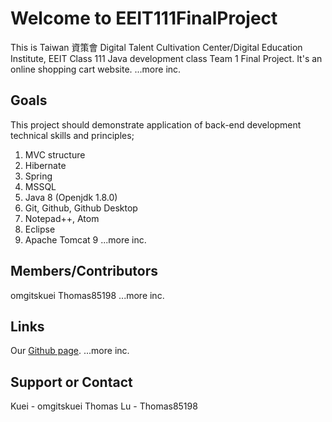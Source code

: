 # Welcome to EEIT111FinalProject

This is Taiwan 資策會 Digital Talent Cultivation Center/Digital Education Institute, EEIT Class 111 Java development class Team 1 Final Project. It's an online shopping cart website.
...more inc.

## Goals
This project should demonstrate application of back-end development technical skills and principles;
1) MVC structure
2) Hibernate
3) Spring
4) MSSQL
5) Java 8 (Openjdk 1.8.0)
6) Git, Github, Github Desktop
7) Notepad++, Atom
8) Eclipse
9) Apache Tomcat 9
...more inc.

## Members/Contributors
omgitskuei
Thomas85198
...more inc.

## Links
Our [Github page](https://github.com/omgitskuei/EEIT111FinalProject).
...more inc.

## Support or Contact
Kuei - omgitskuei
Thomas Lu - Thomas85198
